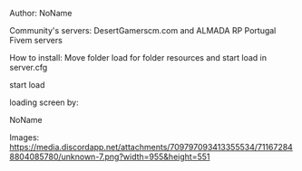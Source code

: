 Author: NoName

Community's servers: DesertGamerscm.com and ALMADA RP Portugal Fivem servers






How to install: 
Move folder load for folder resources and start load in server.cfg

start load



loading screen by:

NoName


Images: https://media.discordapp.net/attachments/709797093413355534/711672848804085780/unknown-7.png?width=955&height=551 
